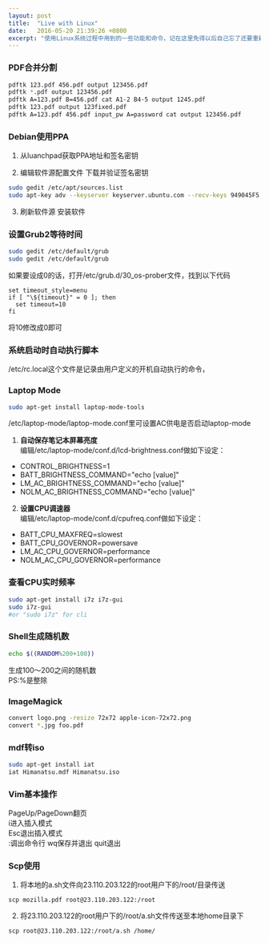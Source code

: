 ```yaml
---
layout: post
title:  "Live with Linux"
date:   2016-05-20 21:39:26 +0800
excerpt: "使用Linux系统过程中用到的一些功能和命令，记在这里免得以后自己忘了还要重新上网查"
---
```

### PDF合并分割
```bash
pdftk 123.pdf 456.pdf output 123456.pdf
pdftk *.pdf output 123456.pdf
pdftk A=123.pdf B=456.pdf cat A1-2 B4-5 output 1245.pdf
pdftk 123.pdf output 123fixed.pdf
pdftk A=123.pdf 456.pdf input_pw A=password cat output 123456.pdf
```

### Debian使用PPA
1. 从luanchpad获取PPA地址和签名密钥  

2. 编辑软件源配置文件 下载并验证签名密钥

```bash
sudo gedit /etc/apt/sources.list
sudo apt-key adv --keyserver keyserver.ubuntu.com --recv-keys 949045F5
```

3. 刷新软件源 安装软件

### 设置Grub2等待时间
```bash
sudo gedit /etc/default/grub
sudo gedit /etc/default/grub
```
如果要设成0的话，打开/etc/grub.d/30_os-prober文件，找到以下代码
```
set timeout_style=menu
if [ "\${timeout}" = 0 ]; then
  set timeout=10
fi
```
将10修改成0即可

### 系统启动时自动执行脚本
/etc/rc.local这个文件是记录由用户定义的开机自动执行的命令，

### Laptop Mode
```bash
sudo apt-get install laptop-mode-tools
```
/etc/laptop-mode/laptop-mode.conf里可设置AC供电是否启动laptop-mode

1. **自动保存笔记本屏幕亮度**  
编辑/etc/laptop-mode/conf.d/lcd-brightness.conf做如下设定：
  + CONTROL_BRIGHTNESS=1
  + BATT_BRIGHTNESS_COMMAND="echo [value]"
  + LM_AC_BRIGHTNESS_COMMAND="echo [value]"
  + NOLM_AC_BRIGHTNESS_COMMAND="echo [value]"

2. **设置CPU调速器**  
编辑/etc/laptop-mode/conf.d/cpufreq.conf做如下设定：
  + BATT_CPU_MAXFREQ=slowest
  + BATT_CPU_GOVERNOR=powersave
  + LM_AC_CPU_GOVERNOR=performance
  + NOLM_AC_CPU_GOVERNOR=performance

### 查看CPU实时频率
```bash
sudo apt-get install i7z i7z-gui
sudo i7z-gui
#or "sudo i7z" for cli
```

### Shell生成随机数
```bash
echo $((RANDOM%200+100))
```
生成100～200之间的随机数  
PS:%是整除

### ImageMagick
```bash
convert logo.png -resize 72x72 apple-icon-72x72.png
convert *.jpg foo.pdf
```

### mdf转iso
```bash
sudo apt-get install iat
iat Himanatsu.mdf Himanatsu.iso
```

### Vim基本操作

PageUp/PageDown翻页  
i进入插入模式  
Esc退出插入模式  
:调出命令行
wq保存并退出
quit退出

### Scp使用

1. 将本地的a.sh文件向23.110.203.122的root用户下的/root/目录传送  
```
scp mozilla.pdf root@23.110.203.122:/root
```

2. 将23.110.203.122的root用户下的/root/a.sh文件传送至本地home目录下  
```
scp root@23.110.203.122:/root/a.sh /home/
```
